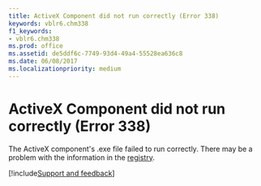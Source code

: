 ```yaml
---
title: ActiveX Component did not run correctly (Error 338)
keywords: vblr6.chm338
f1_keywords:
- vblr6.chm338
ms.prod: office
ms.assetid: de5ddf6c-7749-93d4-49a4-55528ea636c8
ms.date: 06/08/2017
ms.localizationpriority: medium
---
```



# ActiveX Component did not run correctly (Error 338)

The ActiveX component's .exe file failed to run correctly. There may be a problem with the information in the [registry](../../Glossary/vbe-glossary.md#registry).

[!include[Support and feedback](~/includes/feedback-boilerplate.md)]